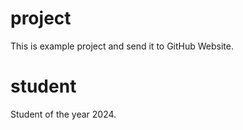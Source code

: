 # project 
This is example project and send it to GitHub Website.
# student
Student of the year 2024.